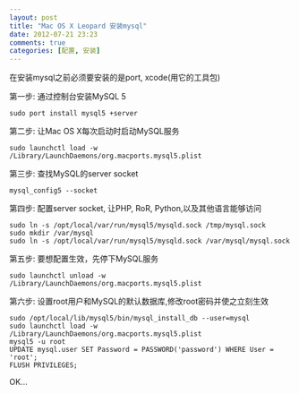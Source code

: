 ```yaml
---
layout: post
title: "Mac OS X Leopard 安装mysql"
date: 2012-07-21 23:23
comments: true
categories: [配置, 安装]
---
```


在安装mysql之前必须要安装的是port, xcode(用它的工具包)

第一步: 通过控制台安装MySQL 5
``` 
sudo port install mysql5 +server
```

第二步: 让Mac OS X每次启动时启动MySQL服务
```
sudo launchctl load -w /Library/LaunchDaemons/org.macports.mysql5.plist
```
<!-- more -->
第三步: 查找MySQL的server socket
```
mysql_config5 --socket
```

第四步: 配置server socket, 让PHP, RoR, Python,以及其他语言能够访问
```
sudo ln -s /opt/local/var/run/mysql5/mysqld.sock /tmp/mysql.sock
sudo mkdir /var/mysql
sudo ln -s /opt/local/var/run/mysql5/mysqld.sock /var/mysql/mysql.sock
```

第五步: 要想配置生效，先停下MySQL服务
```
sudo launchctl unload -w /Library/LaunchDaemons/org.macports.mysql5.plist
```

第六步: 设置root用户和MySQL的默认数据库,修改root密码并使之立刻生效
```
sudo /opt/local/lib/mysql5/bin/mysql_install_db --user=mysql
sudo launchctl load -w /Library/LaunchDaemons/org.macports.mysql5.plist
mysql5 -u root
UPDATE mysql.user SET Password = PASSWORD('password') WHERE User = 'root';
FLUSH PRIVILEGES;
```
OK...


